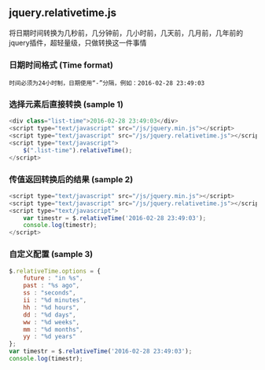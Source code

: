 ﻿## jquery.relativetime.js

将日期时间转换为几秒前，几分钟前，几小时前，几天前，几月前，几年前的jquery插件，超轻量级，只做转换这一件事情


### 日期时间格式 (Time format)

	时间必须为24小时制，日期使用“-”分隔，例如：2016-02-28 23:49:03

### 选择元素后直接转换 (sample 1)

```javascript
<div class="list-time">2016-02-28 23:49:03</div>
<script type="text/javascript" src="/js/jquery.min.js"></script>
<script type="text/javascript" src="/js/jquery.relativetime.js"></script>
<script type="text/javascript">
	$(".list-time").relativeTime();
</script>
```

### 传值返回转换后的结果 (sample 2)

```javascript
<script type="text/javascript" src="/js/jquery.min.js"></script>
<script type="text/javascript" src="/js/jquery.relativetime.js"></script>
<script type="text/javascript">
	var timestr = $.relativeTime('2016-02-28 23:49:03');
	console.log(timestr);
</script>
```

### 自定义配置 (sample 3)

```javascript
$.relativeTime.options = {
    future : "in %s",
    past : "%s ago",
    ss : "seconds",
    ii : "%d minutes",
    hh : "%d hours",
    dd : "%d days",
    ww : "%d weeks",
    mm : "%d months",
    yy : "%d years"
};
var timestr = $.relativeTime('2016-02-28 23:49:03');
console.log(timestr);
```
